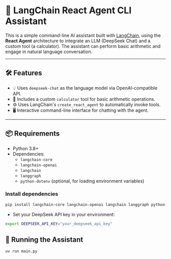 # 💬 LangChain React Agent CLI Assistant

This is a simple command-line AI assistant built with [LangChain](https://www.langchain.com/), using the **React Agent** architecture to integrate an LLM (DeepSeek Chat) and a custom tool (a calculator). The assistant can perform basic arithmetic and engage in natural language conversation.

---

## 🛠 Features

- 💡 Uses `deepseek-chat` as the language model via OpenAI-compatible API.
- 🧮 Includes a custom `calculator` tool for basic arithmetic operations.
- ⚙️ Uses LangChain's `create_react_agent` to automatically invoke tools.
- 🖥️ Interactive command-line interface for chatting with the agent.

---

## 📦 Requirements

- Python 3.8+
- Dependencies:
  - `langchain-core`
  - `langchain-openai`
  - `langchain`
  - `langgraph`
  - `python-dotenv` (optional, for loading environment variables)

### Install dependencies

```bash
pip install langchain-core langchain-openai langchain langgraph python-dotenv
```

- Set your DeepSeek API key in your environment:

```bash
export DEEPSEEK_API_KEY="your_deepseek_api_key"
```

## 🚀 Running the Assistant

```bash
uv run main.py
```
